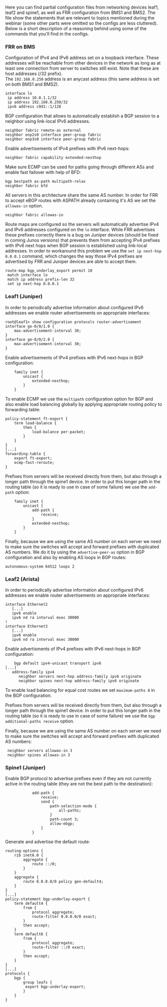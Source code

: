 Here you can find partial configuration files from networking devices leaf1, leaf2 and spine1, as well as FRR configuration from BMS1 and BMS2. The file show the statements that are relevant to topics mentioned during the webinar (some other parts were omitted so the configs are less cluttered).  
Below is a short description of a reasoning behind using some of the commands that you'll find in the configs.  

### FRR on BMS
Configuration of IPv4 and IPv6 address set on a loopback interface. These addresses will be reachable from other devices in the network as long as at least one connection from server to switches still exist. Note that these are host addresses (/32 prefix).  
The `192.168.0.250` address is an anycast address (this same address is set on both BMS1 and BMS2).
```
interface lo
 ip address 10.0.1.1/32
 ip address 192.168.0.250/32
 ipv6 address c0d1::1/128
 ```
 
 BGP configuration that allows to automatically establish a BGP session to a neighbor using link-local IPv6 addresses.  
 ```
 neighbor fabric remote-as external
 neighbor enp2s0 interface peer-group fabric
 neighbor enp3s0 interface peer-group fabric
 ```
Enable advertisements of IPv4 prefixes with IPv6 next-hops:
```
neighbor fabric capability extended-nexthop
```
Make sure ECMP can be used for paths going through different ASs and enable fast failover with help of BFD:
```
bgp bestpath as-path multipath-relax
neighbor fabric bfd
```
All servers in this architecture share the same AS number. In order for FRR to accept eBGP routes with ASPATH already containing it's AS we set the `allowas-in` option.
```
neighbor fabric allowas-in
```
Route maps are configured so the servers will automatically advertise IPv4 and IPv6 addresses configured on the `lo` interface. While FRR advertises these prefixes correctly there is a bug on Juniper devices (should be fixed in coming Junos versions) that prevents them from accepting IPv4 prefixes with IPv6 next hops when BGP session is established using link-local addresses. In order to workaround this problem we use the `set ip next-hop 0.0.0.1` command, which changes the way those IPv4 prefixes are advertised by FRR and Juniper devices are able to accept them.  
```
route-map bgp_underlay_export permit 10
 match interface lo
 match ip address prefix-len 32
 set ip next-hop 0.0.0.1
```


### Leaf1 (Juniper)

In order to periodically advertise information about configured IPv6 addresses we enable router advertisements on appropriate interfaces:
```
root@leaf1> show configuration protocols router-advertisement
interface ge-0/0/1.0 {
    max-advertisement-interval 30;
}
interface ge-0/0/2.0 {
    max-advertisement-interval 30;
}
```

Enable advertisements of IPv4 prefixes with IPv6 next-hops in BGP configuration:
```
    family inet {
        unicast {
            extended-nexthop;
        }
    }
```

To enable ECMP we use the `multipath` configuration option for BGP and also enable load balancing globally by applying appropriate routing policy to forwarding table:
```
policy-statement ft-export {
    term load-balance {
        then {
            load-balance per-packet;
        }
    }
}
[...]
forwarding-table {
    export ft-export;
    ecmp-fast-reroute;
}
```

Prefixes from servers will be received directly from them, but also through a longer path through the spine1 device. In order to put this longer path in the routing table (so it is ready to use in case of some failure) we use the `add-path` option:
```
    family inet {
        unicast {
            add-path {
                receive;
            }
            extended-nexthop;
        }
    }
```

Finally, because we are using the same AS number on each server we need to make sure the switches will accept and forward prefixes with duplicated AS numbers. We do it by using the `advertise-peer-as` option in BGP configuration and also by enabling AS loops in BGP routes:
```
autonomous-system 64512 loops 2
```

### Leaf2 (Arista)

In order to periodically advertise information about configured IPv6 addresses we enable router advertisements on appropriate interfaces:
```
interface Ethernet2
   [...]
   ipv6 enable
   ipv6 nd ra interval msec 30000
!
interface Ethernet3
   [...]
   ipv6 enable
   ipv6 nd ra interval msec 30000
```

Enable advertisments of IPv4 prefixes with IPv6 next-hops in BGP configuration:
```
    bgp default ipv4-unicast transport ipv6
[...]
   address-family ipv4
      neighbor servers next-hop address-family ipv6 originate
      neighbor spines next-hop address-family ipv6 originate
```

To enable load balancing for equal cost routes we set `maximum-paths 8` in the BGP configuration.  
  
Prefixes from servers will be received directly from them, but also through a longer path through the spine1 device. In order to put this longer path in the routing table (so it is ready to use in case of some failure) we use the `bgp additional-paths receive` option.  
  
Finally, because we are using the same AS number on each server we need to make sure the switches will accept and forward prefixes with duplicated AS numbers:
```
 neighbor servers allowas-in 3
 neighbor spines allowas-in 3
```

### Spine1 (Juniper)
Enable BGP protocol to advertise prefixes even if they are not currently active in the routing table (they are not the best path to the destination):
```
            add-path {
                receive;
                send {
                    path-selection-mode {
                        all-paths;
                    }
                    path-count 3;
                    allow-ebgp;
                }
            }
```

Generate and advertise the default route:
```
routing-options {
    rib inet6.0 {
        aggregate {
            route ::/0;
        }
    }
    aggregate {
        route 0.0.0.0/0 policy gen-default4;
    }
}
[...]
policy-statement bgp-underlay-export {
    term default4 {
        from {
            protocol aggregate;
            route-filter 0.0.0.0/0 exact;
        }
        then accept;
    }
    term default6 {
        from {
            protocol aggregate;
            route-filter ::/0 exact;
        }
        then accept;
    }
}
[...]
protocols {
    bgp {
        group leafs {
         export bgp-underlay-export;
        }
    }
}
```
